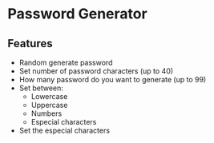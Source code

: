# Password Generator

## Features

- Random generate password
- Set number of password characters (up to 40)
- How many password do you want to generate (up to 99)
- Set between:
  - Lowercase
  - Uppercase
  - Numbers
  - Especial characters
- Set the especial characters